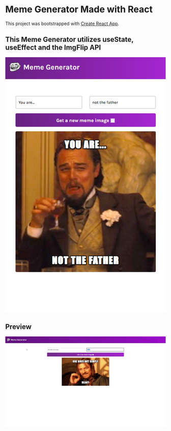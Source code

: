 # Meme Generator Made with React

This project was bootstrapped with [Create React App](https://github.com/facebook/create-react-app).

## This Meme Generator utilizes useState, useEffect and the ImgFlip API

!['Meme Generator Thumbnail'](https://github.com/Sa-YoorHeadley/meme-generator/blob/main/meme-generator-thumbnail.PNG)

## Preview
!['Meme Generator Preview'](https://github.com/Sa-YoorHeadley/meme-generator/blob/main/Meme%20Generator%20-%20Preview.gif)
